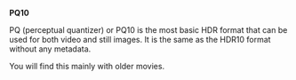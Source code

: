 <!-- markdownlint-disable MD041-->
**PQ10**<br>

PQ (perceptual quantizer) or PQ10 is the most basic HDR format that can be used for both video and still images. It is the same as the HDR10 format without any metadata.

You will find this mainly with older movies.
<!-- markdownlint-enable MD041-->

